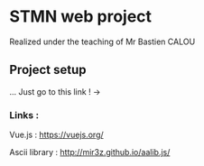 # STMN web project
Realized under the teaching of Mr Bastien CALOU

## Project setup
... Just go to this link ! ->


### Links :
Vue.js :
https://vuejs.org/ 

Ascii library :
http://mir3z.github.io/aalib.js/
